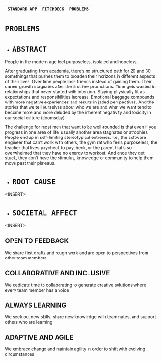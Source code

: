 

| `STANDARD APP` | `PITCHDECK` | `PROBLEMS` |
| :---- | :---: | ----: |

# **`PROBLEMS`**

- # `ABSTRACT`

People in the modern age feel purposeless, isolated and hopeless.

After graduating from academia, there’s no structured path for 20 and 30 somethings that pushes them to broaden their horizons in different aspects of their lives. Over time people lose friends instead of gaining them. Their career growth stagnates after the first few promotions. Time gets wasted in relationships that never started with intention. Staying physically fit as expectations and responsibilities increase. Emotional baggage compounds with more negative experiences and results in jaded perspectives. And the stories that we tell ourselves about who we are and what we want tend to become more and more deluded by the inherent negativity and toxicity in our social culture (doomsday)

The challenge for most men that want to be well-rounded is that even if you progress in one area of life, usually another area stagnates or atrophies. People end up in self-limiting stereotypical extremes. I.e., the software engineer that can’t work with others, the gym rat who feels purposeless, the teacher that lives paycheck to paycheck, or the parent that’s so overwhelmed that they have no energy to workout. And once they get stuck, they don’t have the stimulus, knowledge or community to help them move past their plateaus.

- # `ROOT CAUSE`

\<INSERT\>

- # `SOCIETAL AFFECT`

\<INSERT\>

## **OPEN TO FEEDBACK**

We share first drafts and rough work and are open to perspectives from other team members

## **COLLABORATIVE AND INCLUSIVE**

We dedicate time to collaborating to generate creative solutions where every team member has a voice

## **ALWAYS LEARNING**

We seek out new skills, share new knowledge with teammates, and support others who are learning

## **ADAPTIVE AND AGILE**

We embrace change and maintain agility in order to shift with evolving circumstances

#### 

